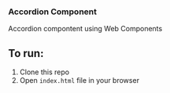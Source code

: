 ### Accordion Component

Accordion compontent using Web Components 

## To run:
1. Clone this repo
2. Open `index.html` file in your browser
